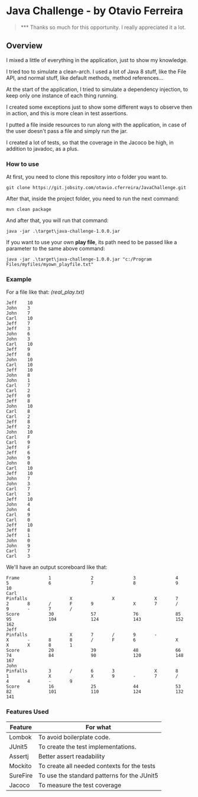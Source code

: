 # Java Challenge - by Otavio Ferreira
>*** Thanks so much for this opportunity. I really appreciated it a lot.

## Overview
I mixed a little of everything in the application, just to show my knowledge.

I tried too to simulate a clean-arch. I used a lot of Java 8 stuff, like the File API, and normal stuff,
like default methods, method references...

At the start of the application, I tried to simulate a dependency injection, to keep only one instance of each thing running.

I created some exceptions just to show some different ways to observe then in action, and this is more clean in test assertions.

I putted a file inside resources to run along with the application, in case of the user doesn't pass a file and simply run the jar.

I created a lot of tests, so that the coverage in the Jacoco be high, in addition to javadoc, as a plus.

###
### How to use
At first, you need to clone this repository into o folder you want to.
````
git clone https://git.jobsity.com/otavio.cferreira/JavaChallenge.git
````

After that, inside the project folder, you need to run the next command:
````
mvn clean package
````

And after that, you will run that command:
````
java -jar .\target\java-challenge-1.0.0.jar
````

If you want to use your own __play file__, its path need to be passed like a parameter to the same above command:
````
java -jar .\target\java-challenge-1.0.0.jar "c:/Program Files/myfiles/myown_playfile.txt"
````

###
### Example
For a file like that:
_(real_play.txt)_
````
Jeff	10
John	3
John	7
Carl	10
Jeff	7
Jeff	3
John	6
John	3
Carl	10
Jeff	9
Jeff	0
John	10
Carl	10
Jeff	10
John	8
John	1
Carl	7
Carl	2
Jeff	0
Jeff	8
John	10
Carl	8
Carl	2
Jeff	8
Jeff	2
John	10
Carl	F
Carl	9
Jeff	F
Jeff	6
John	9
John	0
Carl	10
Jeff	10
John	7
John	3
Carl	7
Carl	3
Jeff	10
John	4
John	4
Carl	9
Carl	0
Jeff	10
Jeff	8
Jeff	1
John	0
John	9
Carl	7
Carl	3
````

We'll have an output scoreboard like that:
````
Frame           1               2               3               4               5               6               7               8               9               10
Carl
Pinfalls                X               X               X       7       2       8       /       F       9               X       7       /       9       -       7       /
Score           30              57              76              85              95              104             124             143             152             162
Jeff
Pinfalls                X       7       /       9       -               X       -       8       8       /       F       6               X               X       X       8       1
Score           20              39              48              66              74              84              90              120             148             167
John
Pinfalls        3       /       6       3               X       8       1               X               X       9       -       7       /       4       4       -       9
Score           16              25              44              53              82              101             110             124             132             141
````

###
### Features Used
| Feature  | For what                                    |
|----------|---------------------------------------------|
| Lombok   | To avoid boilerplate code.                  |
| JUnit5   | To create the test implementations.         |
| Assertj  | Better assert readability                   |
| Mockito  | To create all needed contexts for the tests |
| SureFire | To use the standard patterns for the JUnit5 |
| Jacoco   | To measure the test coverage                |
